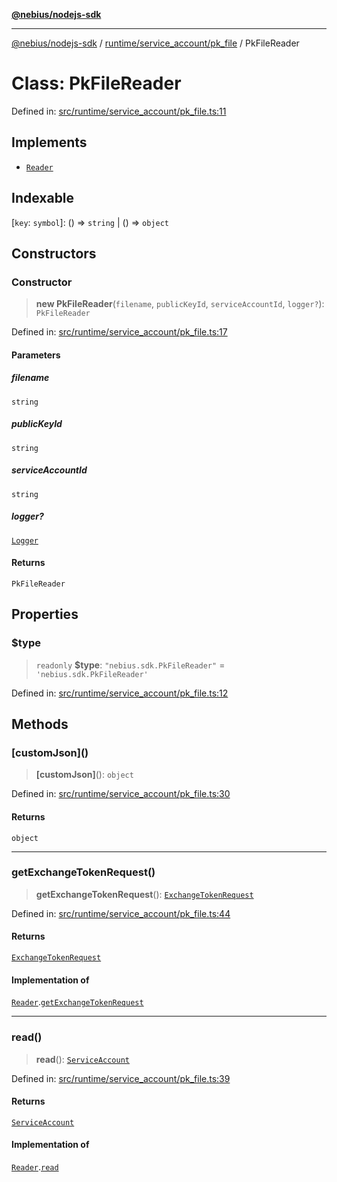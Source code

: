 [**@nebius/nodejs-sdk**](../../../../README.md)

---

[@nebius/nodejs-sdk](../../../../README.md) / [runtime/service_account/pk_file](../README.md) / PkFileReader

# Class: PkFileReader

Defined in: [src/runtime/service_account/pk_file.ts:11](https://github.com/nebius/nodejs-sdk/blob/a37d220b2851e3bf0d396cb03828d544f584df45/src/runtime/service_account/pk_file.ts#L11)

## Implements

- [`Reader`](../../service_account/interfaces/Reader.md)

## Indexable

\[`key`: `symbol`\]: () => `string` \| () => `object`

## Constructors

### Constructor

> **new PkFileReader**(`filename`, `publicKeyId`, `serviceAccountId`, `logger?`): `PkFileReader`

Defined in: [src/runtime/service_account/pk_file.ts:17](https://github.com/nebius/nodejs-sdk/blob/a37d220b2851e3bf0d396cb03828d544f584df45/src/runtime/service_account/pk_file.ts#L17)

#### Parameters

##### filename

`string`

##### publicKeyId

`string`

##### serviceAccountId

`string`

##### logger?

[`Logger`](../../../util/logging/classes/Logger.md)

#### Returns

`PkFileReader`

## Properties

### $type

> `readonly` **$type**: `"nebius.sdk.PkFileReader"` = `'nebius.sdk.PkFileReader'`

Defined in: [src/runtime/service_account/pk_file.ts:12](https://github.com/nebius/nodejs-sdk/blob/a37d220b2851e3bf0d396cb03828d544f584df45/src/runtime/service_account/pk_file.ts#L12)

## Methods

### \[customJson\]()

> **\[customJson\]**(): `object`

Defined in: [src/runtime/service_account/pk_file.ts:30](https://github.com/nebius/nodejs-sdk/blob/a37d220b2851e3bf0d396cb03828d544f584df45/src/runtime/service_account/pk_file.ts#L30)

#### Returns

`object`

---

### getExchangeTokenRequest()

> **getExchangeTokenRequest**(): [`ExchangeTokenRequest`](../../../../api/nebius/iam/v1/interfaces/ExchangeTokenRequest.md)

Defined in: [src/runtime/service_account/pk_file.ts:44](https://github.com/nebius/nodejs-sdk/blob/a37d220b2851e3bf0d396cb03828d544f584df45/src/runtime/service_account/pk_file.ts#L44)

#### Returns

[`ExchangeTokenRequest`](../../../../api/nebius/iam/v1/interfaces/ExchangeTokenRequest.md)

#### Implementation of

[`Reader`](../../service_account/interfaces/Reader.md).[`getExchangeTokenRequest`](../../service_account/interfaces/Reader.md#getexchangetokenrequest)

---

### read()

> **read**(): [`ServiceAccount`](../../service_account/classes/ServiceAccount.md)

Defined in: [src/runtime/service_account/pk_file.ts:39](https://github.com/nebius/nodejs-sdk/blob/a37d220b2851e3bf0d396cb03828d544f584df45/src/runtime/service_account/pk_file.ts#L39)

#### Returns

[`ServiceAccount`](../../service_account/classes/ServiceAccount.md)

#### Implementation of

[`Reader`](../../service_account/interfaces/Reader.md).[`read`](../../service_account/interfaces/Reader.md#read)
